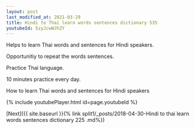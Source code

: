 ```yaml
---
layout: post
last_modified_at: 2021-03-29
title: Hindi to Thai learn words sentences dictionary 535 
youtubeId: 5zyJcwWJhZY
---
```

 
 
Helps to learn Thai words and sentences for Hindi speakers.

Opportunitiy to repeat the words sentences. 

Practice Thai language. 
 
10 minutes practice every day. 
 
How to learn Thai words and sentences for Hindi speakers 
 
{% include youtubePlayer.html id=page.youtubeId %}
 
 
[Next]({{ site.baseurl }}{% link  split1/_posts/2018-04-30-Hindi to thai learn words sentences dictionary 225 .md%})
 

